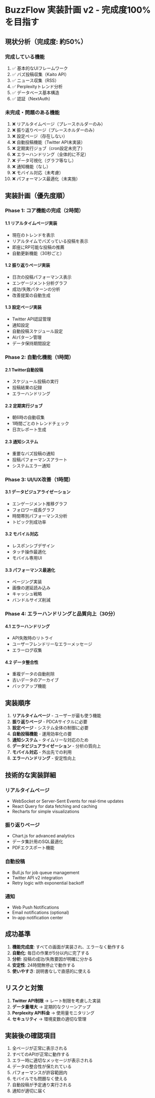 # BuzzFlow 実装計画 v2 - 完成度100%を目指す

## 現状分析（完成度: 約50%）

### 完成している機能
1. ✅ 基本的なUIフレームワーク
2. ✅ バズ投稿収集（Kaito API）
3. ✅ ニュース収集（RSS）
4. ✅ Perplexityトレンド分析
5. ✅ データベース基本構造
6. ✅ 認証（NextAuth）

### 未完成・問題のある機能
1. ❌ リアルタイムページ（プレースホルダーのみ）
2. ❌ 振り返りページ（プレースホルダーのみ）
3. ❌ 設定ページ（存在しない）
4. ❌ 自動投稿機能（Twitter API未実装）
5. ❌ 定期実行ジョブ（cron設定未完了）
6. ❌ エラーハンドリング（全体的に不足）
7. ❌ データ可視化（グラフ等なし）
8. ❌ 通知機能（なし）
9. ❌ モバイル対応（未考慮）
10. ❌ パフォーマンス最適化（未実施）

## 実装計画（優先度順）

### Phase 1: コア機能の完成（2時間）

#### 1.1 リアルタイムページ実装
- 現在のトレンドを表示
- リアルタイムでバズっている投稿を表示
- 即座にRP可能な投稿の推薦
- 自動更新機能（30秒ごと）

#### 1.2 振り返りページ実装
- 日次の投稿パフォーマンス表示
- エンゲージメント分析グラフ
- 成功/失敗パターンの分析
- 改善提案の自動生成

#### 1.3 設定ページ実装
- Twitter API認証管理
- 通知設定
- 自動投稿スケジュール設定
- AIパターン管理
- データ保持期間設定

### Phase 2: 自動化機能（1時間）

#### 2.1 Twitter自動投稿
- スケジュール投稿の実行
- 投稿結果の記録
- エラーハンドリング

#### 2.2 定期実行ジョブ
- 朝6時の自動収集
- 1時間ごとのトレンドチェック
- 日次レポート生成

#### 2.3 通知システム
- 重要なバズ投稿の通知
- 投稿パフォーマンスアラート
- システムエラー通知

### Phase 3: UI/UX改善（1時間）

#### 3.1 データビジュアライゼーション
- エンゲージメント推移グラフ
- フォロワー成長グラフ
- 時間帯別パフォーマンス分析
- トピック別成功率

#### 3.2 モバイル対応
- レスポンシブデザイン
- タッチ操作最適化
- モバイル専用UI

#### 3.3 パフォーマンス最適化
- ページング実装
- 画像の遅延読み込み
- キャッシュ戦略
- バンドルサイズ削減

### Phase 4: エラーハンドリングと品質向上（30分）

#### 4.1 エラーハンドリング
- API失敗時のリトライ
- ユーザーフレンドリーなエラーメッセージ
- エラーログ収集

#### 4.2 データ整合性
- 重複データの自動削除
- 古いデータのアーカイブ
- バックアップ機能

## 実装順序

1. **リアルタイムページ** - ユーザーが最も使う機能
2. **振り返りページ** - PDCAサイクルに必要
3. **設定ページ** - システム全体の制御に必要
4. **自動投稿機能** - 運用効率化の要
5. **通知システム** - タイムリーな対応のため
6. **データビジュアライゼーション** - 分析の質向上
7. **モバイル対応** - 外出先での利用
8. **エラーハンドリング** - 安定性向上

## 技術的な実装詳細

### リアルタイムページ
- WebSocket or Server-Sent Events for real-time updates
- React Query for data fetching and caching
- Recharts for simple visualizations

### 振り返りページ
- Chart.js for advanced analytics
- データ集計用のSQL最適化
- PDFエクスポート機能

### 自動投稿
- Bull.js for job queue management
- Twitter API v2 integration
- Retry logic with exponential backoff

### 通知
- Web Push Notifications
- Email notifications (optional)
- In-app notification center

## 成功基準

1. **機能完成度**: すべての画面が実装され、エラーなく動作する
2. **自動化**: 毎日の作業が5分以内に完了する
3. **分析**: 投稿の成功/失敗要因が明確に分かる
4. **安定性**: 24時間無停止で動作する
5. **使いやすさ**: 説明書なしで直感的に使える

## リスクと対策

1. **Twitter API制限** → レート制限を考慮した実装
2. **データ量増大** → 定期的なクリーンアップ
3. **Perplexity API料金** → 使用量モニタリング
4. **セキュリティ** → 環境変数の適切な管理

## 実装後の確認項目

1. 全ページが正常に表示される
2. すべてのAPIが正常に動作する
3. エラー時に適切なメッセージが表示される
4. データの整合性が保たれている
5. パフォーマンスが許容範囲内
6. モバイルでも問題なく使える
7. 自動投稿が予定通り実行される
8. 通知が適切に届く